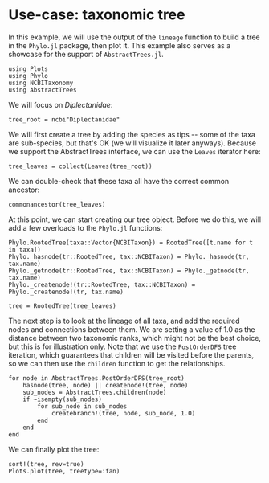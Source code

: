 # Use-case: taxonomic tree

In this example, we will use the output of the `lineage` function to build a
tree in the `Phylo.jl` package, then plot it. This example also serves as a
showcase for the support of `AbstractTrees.jl`.

```@example tree
using Plots
using Phylo
using NCBITaxonomy
using AbstractTrees
```

We will focus on _Diplectanidae_:

```@example tree
tree_root = ncbi"Diplectanidae"
```

We will first create a tree by adding the species as tips -- some of the taxa
are sub-species, but that's OK (we will visualize it later anyways). Because we
support the AbstractTrees interface, we can use the `Leaves` iterator here:

```@example tree
tree_leaves = collect(Leaves(tree_root))
```

We can double-check that these taxa all have the correct common ancestor:

```@example tree
commonancestor(tree_leaves)
```

At this point, we can start creating our tree object. Before we do this, we will
add a few overloads to the `Phylo.jl` functions:

```@example tree
Phylo.RootedTree(taxa::Vector{NCBITaxon}) = RootedTree([t.name for t in taxa])
Phylo._hasnode(tr::RootedTree, tax::NCBITaxon) = Phylo._hasnode(tr, tax.name)
Phylo._getnode(tr::RootedTree, tax::NCBITaxon) = Phylo._getnode(tr, tax.name)
Phylo._createnode!(tr::RootedTree, tax::NCBITaxon) = Phylo._createnode!(tr, tax.name)
```

```@example tree
tree = RootedTree(tree_leaves)
```

The next step is to look at the lineage of all taxa, and add the required nodes
and connections between them. We are setting a value of 1.0 as the distance
between two taxonomic ranks, which might not be the best choice, but this is for
illustration only. Note that we use the `PostOrderDFS` tree iteration, which
guarantees that children will be visited before the parents, so we can then use
the `children` function to get the relationships.

```@example tree
for node in AbstractTrees.PostOrderDFS(tree_root)
    hasnode(tree, node) || createnode!(tree, node)
    sub_nodes = AbstractTrees.children(node)
    if ~isempty(sub_nodes)
        for sub_node in sub_nodes
            createbranch!(tree, node, sub_node, 1.0)
        end
    end
end
```

We can finally plot the tree:

```@example tree
sort!(tree, rev=true)
Plots.plot(tree, treetype=:fan)
```
